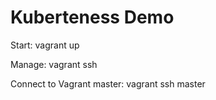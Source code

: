 # Kuberteness Demo
Start: vagrant up

Manage: vagrant ssh

Connect to Vagrant master: vagrant ssh master